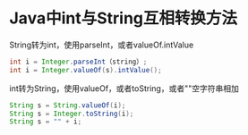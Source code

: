 # Java中int与String互相转换方法


String转为int，使用parseInt，或者valueOf.intValue

```java
int i = Integer.parseInt（string）;
int i = Integer.valueOf(s).intValue();
```

int转为String，使用valueOf，或者toString，或者""空字符串相加

```java
String s = String.valueOf(i);
String s = Integer.toString(i);
String s = "" + i;
```


